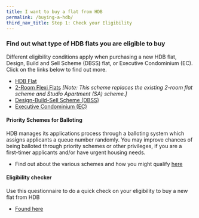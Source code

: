 ```yaml
---
title: I want to buy a flat from HDB
permalink: /buying-a-hdb/
third_nav_title: Step 1: Check your Eligibility
---
```


### Find out what type of HDB flats you are eligible to buy

Different eligibility conditions apply when purchasing a new HDB flat, Design, Build and Sell Scheme (DBSS) flat, or Executive Condominium (EC). Click on the links below to find out more.

  - [HDB Flat](https://hdb.gov.sg/cs/infoweb/residential/buying-a-flat/new/hdb-flat)
  - [2-Room Flexi Flats](https://www.hdb.gov.sg/cs/infoweb/residential/buying-a-flat/new/2room-flexi-flats) *[Note: This scheme replaces the existing 2-room flat scheme and Studio Apartment (SA) scheme.]*
  - [Design-Build-Sell Scheme (DBSS)](https://hdb.gov.sg/cs/infoweb/residential/buying-a-flat/new/dbss-flat)
  - [Executive Condominium (EC)](https://hdb.gov.sg/cs/infoweb/residential/buying-a-flat/new/eligibility/executive-condominiums)

#### Priority Schemes for Balloting

HDB manages its applications process through a balloting system which assigns applicants a queue number randomly. You may improve chances of being balloted through priority schemes or other privileges, if you are a first-timer applicants and/or have urgent housing needs.

  - Find out about the various schemes and how you might qualify [here](https://hdb.gov.sg/cs/infoweb/residential/buying-a-flat/new/eligibility/priority-schemes)
  
#### Eligibility checker

Use this questionnaire to do a quick check on your eligibility to buy a new flat from HDB

  - [Found here](https://services2.hdb.gov.sg/webapp/BP13EligCheck/BP13SHome?strSystem=CHECK)
